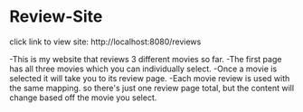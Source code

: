 # Review-Site

click link to view site:
http://localhost:8080/reviews

-This is my website that reviews 3 different movies so far.
-The first page has all three movies which you can individually select.
-Once a movie is selected it will take you to its review page.
-Each movie review is used with the same mapping. so there's just one review page total, but the content will change based off the movie you select.
